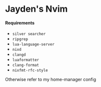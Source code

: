 # Jayden's Nvim

#### Requirements

- `silver searcher`
- `ripgrep`
- `lua-language-server`
- `nixd`
- `clangd`
- `luaformatter`
- `clang-format`
- `nixfmt-rfc-style`

Otherwise refer to my home-manager config
